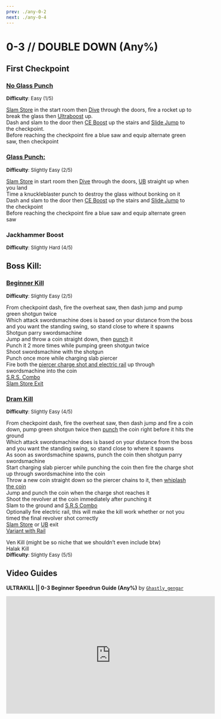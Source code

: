 ```yaml
---
prev: ./any-0-2
next: ./any-0-4
---
```


# 0-3 // DOUBLE DOWN (Any%)

## First Checkpoint

### [No Glass Punch](https://youtu.be/YXRGVLAIi8g) 
<font size="2">
    <b>Difficulty</b>: Easy (1/5)
</font>

[Slam Store](/speedrun-tech.md#slam-store) in the start room then [Dive](/speedrun-tech.md#dives) through the doors, fire a rocket up to break the glass then [Ultraboost](/speedrun-tech.md#ub-ultraboost) up.<br/>
Dash and slam to the door then [CE Boost](/speedrun-tech.md#ce-boost-core-eject-boost) up the stairs and [Slide Jump](/speedrun-tech.md#slide-jump) to the checkpoint.<br/> 
Before reaching the checkpoint fire a blue saw and equip alternate green saw, then checkpoint<br/>

### [Glass Punch:](https://youtu.be/d2fQyOw1ij8)
<font size="2">
    <b>Difficulty</b>: Slightly Easy (2/5)
</font>

[Slam Store](/speedrun-tech.md#slam-store) in start room then [Dive](/speedrun-tech.md#dives) through the doors, [UB](/speedrun-tech.md#ub-ultraboost) straight up when you land<br/>
Time a knuckleblaster punch to destroy the glass without bonking on it<br/>
Dash and slam to the door then [CE Boost](/speedrun-tech.md#ce-boost-core-eject-boost) up the stairs and [Slide Jump](/speedrun-tech.md#slide-jump) to the checkpoint<br/>
Before reaching the checkpoint fire a blue saw and equip alternate green saw<br/>

### Jackhammer Boost
<font size="2">
    <b>Difficulty</b>: Slightly Hard (4/5)
</font>


## Boss Kill:

### [Beginner Kill](https://youtu.be/NuyWS2TPZNc)
<font size="2">
    <b>Difficulty</b>: Slightly Easy (2/5)
</font>

From checkpoint dash, fire the overheat saw, then dash jump and pump green shotgun twice <br/>
Which attack swordsmachine does is based on your distance from the boss and you want the standing swing, so stand close to where it spawns<br/>
Shotgun parry swordsmachine <br/>
Jump and throw a coin straight down, then [punch](/speedrun-tech.md#coin-punch) it<br/>
Punch it 2 more times while pumping green shotgun twice<br/>
Shoot swordsmachine with the shotgun<br/>
Punch once more while charging slab piercer<br/>
Fire both the [piercer charge shot and electric rail](/speedrun-tech.md#ricostacks) up through swordsmachine into the coin<br/>
[S.R.S. Combo](/speedrun-tech.md#srs-combo)<br/>
[Slam Store Exit](/speedrun-tech.md#slam-store-exit)<br/>

### [Dram Kill](https://youtu.be/qv7w8ds2ejs)
<font size="2">
    <b>Difficulty</b>: Slightly Easy (4/5)
</font>

From checkpoint dash, fire the overheat saw, then dash jump and fire a coin down, pump green shotgun twice then [punch](/speedrun-tech.md#coin-punch) the coin right before it hits the ground <br/>
Which attack swordsmachine does is based on your distance from the boss and you want the standing swing, so stand close to where it spawns<br/>
As soon as swordsmachine spawns, punch the coin then shotgun parry swordsmachine<br/>
Start charging slab piercer while punching the coin then fire the charge shot up through swordsmachine into the coin<br/>
Throw a new coin straight down so the piercer chains to it, then [whiplash the coin](/speedrun-tech.md#ricostacks)<br/>
Jump and punch the coin when the charge shot reaches it<br/>
Shoot the revolver at the coin immediately after punching it<br/>
Slam to the ground and [S.R.S Combo](/speedrun-tech.md#srs-combo)<br/>
Optionally fire electric rail, this will make the kill work whether or not you timed the final revolver shot correctly<br/>
[Slam Store](/speedrun-tech.md#slam-store-exit) or [UB](/speedrun-tech.md#ub-exit) exit<br/>
[Variant with Rail](https://youtu.be/PVueus2QFK8) <br/>

Ven Kill (might be so niche that we shouldn’t even include btw)<br/>
Halak Kill<br/>
<font size="2">
    <b>Difficulty</b>: Slightly Easy (5/5)
</font>

## Video Guides
<b>ULTRAKILL || 0-3 Beginner Speedrun Guide (Any%)</b> by <a href="https://www.youtube.com/@ghastly_gengar/videos"><code>Ghastly_gengar</code></a>
<iframe width="560" height="315" src="https://www.youtube.com/embed/CjiJOi7Y4q0" frameborder="0" allow="accelerometer; autoplay; clipboard-write; encrypted-media; gyroscope; picture-in-picture" allowfullscreen></iframe>